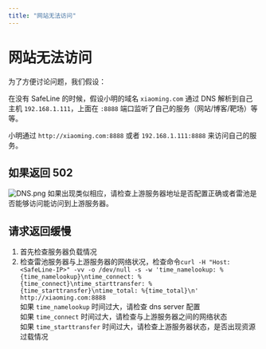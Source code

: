 ```yaml
---
title: "网站无法访问"
---
```


# 网站无法访问

为了方便讨论问题，我们假设：

在没有 SafeLine 的时候，假设小明的域名 `xiaoming.com` 通过 DNS 解析到自己主机 `192.168.1.111`，上面在 `:8888` 端口监听了自己的服务（网站/博客/靶场）等等。

小明通过 `http://xiaoming.com:8888` 或者 `192.168.1.111:8888` 来访问自己的服务。

## 如果返回 502

![DNS.png](/images/docs/tengine_502.png)
如果出现类似相应，请检查上游服务器地址是否配置正确或者雷池是否能够访问能访问到上游服务器。

## 请求返回缓慢

1. 首先检查服务器负载情况
2. 检查雷池服务器与上游服务器的网络状况，检查命令`curl -H "Host: <SafeLine-IP>" -vv -o /dev/null -s -w 'time_namelookup: %{time_namelookup}\ntime_connect: %{time_connect}\ntime_starttransfer: %{time_starttransfer}\ntime_total: %{time_total}\n' http://xiaoming.com:8888` <br/>
   如果 `time_namelookup` 时间过大，请检查 dns server 配置  
   如果 `time_connect` 时间过大，请检查与上游服务器之间的网络状态  
   如果 `time_starttransfer` 时间过大，请检查上游服务器状态，是否出现资源过载情况
